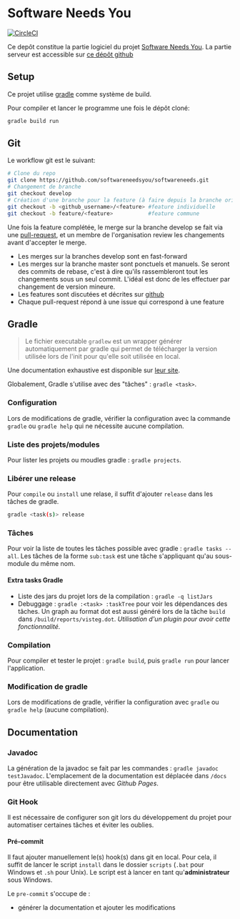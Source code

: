 # Software Needs You
[![CircleCI](https://circleci.com/gh/softwareneedsyou/softwareneedsyou/tree/develop.svg?style=shield)](https://circleci.com/gh/softwareneedsyou/softwareneedsyou/tree/develop)

Ce depôt constitue la partie logiciel du projet [Software Needs You](https://github.com/softwareneedstou).
La partie serveur est accessible sur [ce dépôt github](https://github.com/softwareneedsyou/softwareneedsyou-server)

## Setup
Ce projet utilise [gradle](https://gradle.org/) comme système de build.

Pour compiler et lancer le programme une fois le dépôt cloné:
```bash
gradle build run
```

## Git
Le  workflow git est le suivant:
```bash
# Clone du repo
git clone https://github.com/softwareneedsyou/softwareneeds.git
# Changement de branche
git checkout develop
# Création d'une branche pour la feature (à faire depuis la branche origin/develop)
git checkout -b <github_username>/<feature> #feature individuelle
git checkout -b feature/<feature>           #feature commune
```
Une fois la feature complétée, le merge sur la branche develop se fait via une [pull-request](https://github.com/softwareneedsyou/softwareneedsyou/pulls), et un membre de l'organisation review les changements avant d'accepter le merge.

* Les merges sur la branches develop sont en fast-forward
* Les merges sur la branche master sont ponctuels et manuels. Se seront des commits de rebase, c'est à dire qu'ils rassembleront tout les changements sous un seul commit.
  L'idéal est donc de les effectuer par changement de version mineure.
* Les features sont discutées et décrites sur [github](https://github.com/softwareneedsyou/softwareneedsyou/projects)
* Chaque pull-request répond à une issue qui correspond à une feature 

## Gradle
>Le fichier executable `gradlew` est un wrapper générer automatiquement par gradle qui permet de télécharger la
version utilisée lors de l'init pour qu'elle soit utilisée en local.

Une documentation exhaustive est disponible sur [leur site](https://docs.gradle.org/3.4.1/userguide/userguide.html).

Globalement, Gradle s'utilise avec des "tâches" : `gradle <task>`.

### Configuration
Lors de modifications de gradle, vérifier la configuration avec la commande `gradle` ou `gradle help` qui ne nécessite
aucune compilation.

### Liste des projets/modules
Pour lister les projets ou moudles gradle : ```gradle projects```.

### Libérer une release
Pour ```compile``` ou ```install``` une relase, il suffit d'ajouter ```release``` dans les tâches de gradle.
```bash
gradle <task(s)> release
```

### Tâches
Pour voir la liste de toutes les tâches possible avec gradle : `gradle tasks --all`.
Les tâches de la forme `sub:task` est une tâche s'appliquant qu'au sous-module du même nom.

#### Extra tasks Gradle
* Liste des jars du projet lors de la compilation : `gradle -q listJars`
* Debuggage : `gradle :<task> :taskTree` pour voir les dépendances des tâches.
Un graph au format dot est aussi généré lors de la tâche `build` dans `/build/reports/visteg.dot`.
*Utilisation d'un plugin pour avoir cette fonctionnalité.*

### Compilation
Pour compiler et tester le projet : `gradle build`, puis `gradle run` pour lancer l'application.

### Modification de gradle
Lors de modifications de gradle, vérifier la configuration avec `gradle` ou `gradle help` (aucune compilation).

## Documentation
### Javadoc
La génération de la javadoc se fait par les commandes : `gradle javadoc testJavadoc`.
L'emplacement de la documentation est déplacée dans `/docs` pour être utilisable directement avec *Github Pages*.

### Git Hook
Il est nécessaire de configurer son git lors du développement du projet pour automatiser certaines tâches et éviter les oublies.

#### Pré-commit
Il faut ajouter manuellement le(s) hook(s) dans git en local.
Pour cela, il suffit de lancer le script `install` dans le dossier `scripts` (`.bat` pour Windows et `.sh` pour Unix).
Le script est à lancer en tant qu'**administrateur** sous Windows.

Le `pre-commit` s'occupe de :
* générer la documentation et ajouter les modifications
